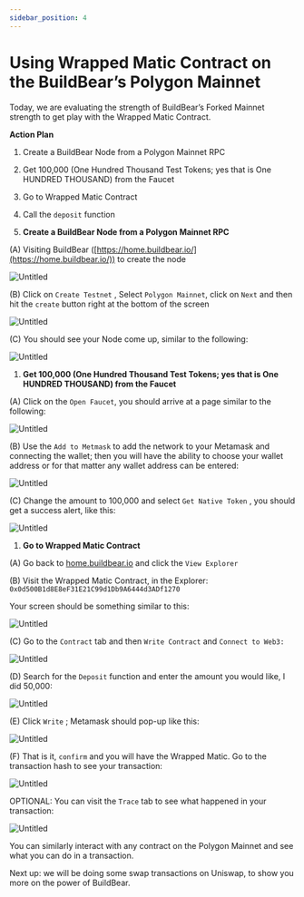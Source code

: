 ```yaml
---
sidebar_position: 4
---
```


# Using Wrapped Matic Contract on the BuildBear’s Polygon Mainnet

Today, we are evaluating the strength of BuildBear’s Forked Mainnet strength to get play with the Wrapped Matic Contract.

**Action Plan**

1. Create a BuildBear Node from a Polygon Mainnet RPC
2. Get 100,000 (One Hundred Thousand Test Tokens; yes that is One HUNDRED THOUSAND) from the Faucet
3. Go to Wrapped Matic Contract
4. Call the `deposit` function

1. **Create a BuildBear Node from a Polygon Mainnet RPC**

(A) Visiting BuildBear ([https://home.buildbear.io/](https://home.buildbear.io/)) to create the node

![Untitled](./images/Dasboard.png)

(B) Click on `Create Testnet` , Select `Polygon Mainnet`, click on `Next` and then hit the `create` button right at the bottom of the screen

![Untitled](./UsingWrappedMatic/polygon.jpeg)

(C) You should see your Node come up, similar to the following:

![Untitled](./UsingWrappedMatic/create.jpeg)

1. **Get 100,000 (One Hundred Thousand Test Tokens; yes that is One HUNDRED THOUSAND) from the Faucet**

(A) Click on the `Open Faucet`, you should arrive at a page similar to the following:

![Untitled](./UsingWrappedMatic/faucet.jpeg)

(B) Use the `Add to Metmask` to add the network to your Metamask and connecting the wallet; then you will have the ability to choose your wallet address or for that matter any wallet address can be entered:

![Untitled](./UsingWrappedMatic/amount.jpeg)

(C) Change the amount to 100,000 and select `Get Native Token` , you should get a success alert, like this:

![Untitled](./UsingWrappedMatic/balance.jpeg)

1. **Go to Wrapped Matic Contract**

(A) Go back to [home.buildbear.io](http://home.buildbear.io) and click the `View Explorer`

<!-- ![Untitled](./UsingWrappedMatic/Untitled%206.png) -->

(B) Visit the Wrapped Matic Contract, in the Explorer: `0x0d500B1d8E8eF31E21C99d1Db9A6444d3ADf1270`

Your screen should be something similar to this:

![Untitled](./UsingWrappedMatic/exp.jpeg)

(C) Go to the `Contract` tab and then `Write Contract` and `Connect to Web3:`

![Untitled](./UsingWrappedMatic/write.jpeg)

(D) Search for the `Deposit` function and enter the amount you would like, I did 50,000:

![Untitled](./UsingWrappedMatic/deposite.jpeg)

(E) Click `Write` ; Metamask should pop-up like this:

![Untitled](./UsingWrappedMatic/Screenshot%20(921).png)


(F) That is it, `confirm` and you will have the Wrapped Matic.  Go to the transaction hash to see your transaction:

![Untitled](./UsingWrappedMatic/confirm.jpeg)

OPTIONAL: You can visit the `Trace` tab to see what happened in your transaction:

![Untitled](./UsingWrappedMatic/trace.jpeg)

You can similarly interact with any contract on the Polygon Mainnet and see what you can do in a transaction.

Next up: we will be doing some swap transactions on Uniswap, to show you more on the power of BuildBear.